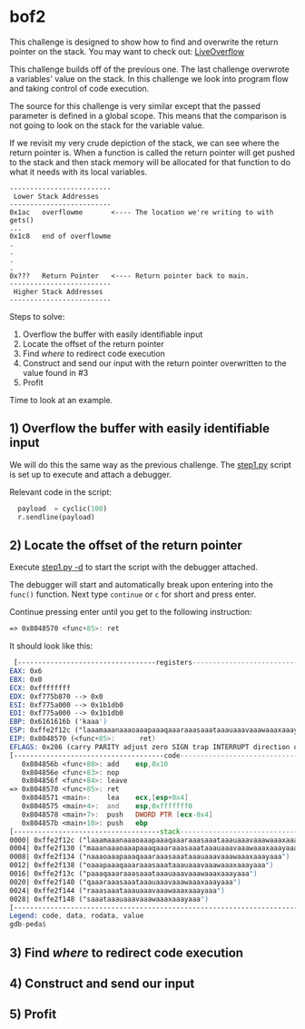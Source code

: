 # bof2

This challenge is designed to show how to find and overwrite the return pointer on the stack. 
You may want to check out: [LiveOverflow](https://www.youtube.com/watch?v=8QzOC8HfOqU)

This challenge builds off of the previous one. The last challenge overwrote a variables' value on the stack. In this challenge we look into program flow and taking control of code execution.

The source for this challenge is very similar except that the passed parameter is defined in a global scope. This means that the comparison is not going to look on the stack for the variable value.

If we revisit my very crude depiction of the stack, we can see where the return pointer is. When a function is called the return pointer will get pushed to the stack and then stack memory will be allocated for that function to do what it needs with its local variables. 

```
-------------------------
 Lower Stack Addresses
-------------------------
0x1ac   overflowme       <---- The location we're writing to with gets()
...
0x1c8   end of overflowme
.
.
.
.
0x???   Return Pointer   <---- Return pointer back to main.
-------------------------
 Higher Stack Addresses
-------------------------
```

Steps to solve:
1) Overflow the buffer with easily identifiable input
2) Locate the offset of the return pointer
3) Find _where_ to redirect code execution
4) Construct and send our input with the return pointer overwritten to the value found in #3
5) Profit

Time to look at an example.

## 1) Overflow the buffer with easily identifiable input
We will do this the same way as the previous challenge. The [step1.py](./step1.py) script is set up to execute and attach a debugger.

Relevant code in the script:
```python
  payload  = cyclic(100)
  r.sendline(payload)
```

## 2) Locate the offset of the return pointer
Execute [step1.py -d](./step1.py) to start the script with the debugger attached.

The debugger will start and automatically break upon entering into the `func()` function. Next type `continue` or `c` for short and press enter.

Continue pressing enter until you get to the following instruction:
```asm
=> 0x8048570 <func+85>: ret 
```

It should look like this:
```asm
 [----------------------------------registers-----------------------------------]
EAX: 0x6 
EBX: 0x0 
ECX: 0xffffffff 
EDX: 0xf775b870 --> 0x0 
ESI: 0xf775a000 --> 0x1b1db0 
EDI: 0xf775a000 --> 0x1b1db0 
EBP: 0x6161616b ('kaaa')
ESP: 0xffe2f12c ("laaamaaanaaaoaaapaaaqaaaraaasaaataaauaaavaaawaaaxaaayaaa")
EIP: 0x8048570 (<func+85>:      ret)
EFLAGS: 0x286 (carry PARITY adjust zero SIGN trap INTERRUPT direction overflow)
[-------------------------------------code-------------------------------------]
   0x804856b <func+80>: add    esp,0x10
   0x804856e <func+83>: nop
   0x804856f <func+84>: leave  
=> 0x8048570 <func+85>: ret    
   0x8048571 <main>:    lea    ecx,[esp+0x4]
   0x8048575 <main+4>:  and    esp,0xfffffff0
   0x8048578 <main+7>:  push   DWORD PTR [ecx-0x4]
   0x804857b <main+10>: push   ebp
[------------------------------------stack-------------------------------------]
0000| 0xffe2f12c ("laaamaaanaaaoaaapaaaqaaaraaasaaataaauaaavaaawaaaxaaayaaa")
0004| 0xffe2f130 ("maaanaaaoaaapaaaqaaaraaasaaataaauaaavaaawaaaxaaayaaa")
0008| 0xffe2f134 ("naaaoaaapaaaqaaaraaasaaataaauaaavaaawaaaxaaayaaa")
0012| 0xffe2f138 ("oaaapaaaqaaaraaasaaataaauaaavaaawaaaxaaayaaa")
0016| 0xffe2f13c ("paaaqaaaraaasaaataaauaaavaaawaaaxaaayaaa")
0020| 0xffe2f140 ("qaaaraaasaaataaauaaavaaawaaaxaaayaaa")
0024| 0xffe2f144 ("raaasaaataaauaaavaaawaaaxaaayaaa")
0028| 0xffe2f148 ("saaataaauaaavaaawaaaxaaayaaa")
[------------------------------------------------------------------------------]
Legend: code, data, rodata, value
gdb-peda$ 
```



## 3) Find _where_ to redirect code execution

## 4) Construct and send our input 

## 5) Profit


<to be continued>
